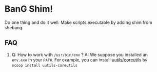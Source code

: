 # BanG Shim!

Do one thing and do it well: Make scripts executable by adding shim from shebang.

## FAQ

1. Q: How to work with `/usr/bin/env` ?
A: We suppose you installed an `env.exe` in your `PATH`. For example, you can install [uutils/coreutils](https://github.com/uutils/coreutils) by `scoop install uutils-coreutils`